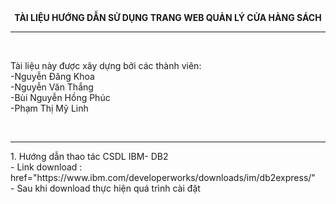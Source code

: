 <center><b>TÀI LIỆU HƯỚNG DẪN SỬ DỤNG TRANG WEB QUẢN LÝ CỬA HÀNG SÁCH</b></center>
<hr/></br>
<p>Tài liệu này được xây dựng bởi các thành viên:</br>
                      -Nguyễn Đăng Khoa</br>
                      -Nguyễn Văn Thắng</br>
                      -Bùi Nguyễn Hồng Phúc</br>
 	                    -Phạm Thị Mỹ Linh</p></br>
<hr/>
<p><h>1.	Hướng dẫn thao tác CSDL  IBM- DB2</h><br/>
-	Link download : </br>
href="https://www.ibm.com/developerworks/downloads/im/db2express/"<br/>
-	Sau khi download thực hiện quá trình cài đặt <br/>

</p>


